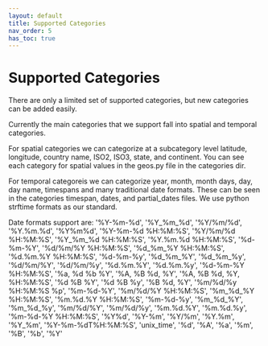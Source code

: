 ```yaml
---
layout: default
title: Supported Categories
nav_order: 5
has_toc: true
---
```

# Supported Categories

There are only a limited set of supported categories, but new categories can be added easily. 

Currently the main categories that we support fall into spatial and temporal categories. 

For spatial categories we can categorize at a subcategory level latitude, longitude, country name, ISO2, ISO3, state, and continent. You can see each category for spatial values in the geos.py file in the categories dir.

For temporal categoreis we can categorize year, month, month days, day, day name, timespans and many traditional date formats. These can be seen in the categories timespan, dates, and partial_dates files. We use python strftime formats as our standard. 

Date formats support are:
 '%Y-%m-%d', 
 '%Y_%m_%d', 
 '%Y/%m/%d', 
 '%Y.%m.%d', 
 '%Y%m%d', 
 '%Y-%m-%d %H:%M:%S', 
 '%Y/%m/%d %H:%M:%S', 
 '%Y_%m_%d %H:%M:%S', 
 '%Y.%m.%d %H:%M:%S',
 '%d-%m-%Y',
 '%d/%m/%Y %H:%M:%S', 
 '%d_%m_%Y %H:%M:%S',
 '%d.%m.%Y %H:%M:%S', 
 '%d-%m-%y', 
 '%d_%m_%Y', 
 '%d_%m_%y',
 '%d/%m/%Y', 
 '%d/%m/%y', 
 '%d.%m.%Y', 
 '%d.%m.%y',
 '%d-%m-%Y %H:%M:%S', 
 '%a, %d %b %Y', 
 '%A, %B %d, %Y',
 '%A, %B %d, %Y, %H:%M:%S', 
 '%d %B %Y', 
 '%d %B %y', 
 '%B %d, %Y',
 '%m/%d/%y %H:%M:%S %p', 
 '%m-%d-%Y', 
 '%m/%d/%Y %H:%M:%S',
 '%m_%d_%Y %H:%M:%S', 
 '%m.%d.%Y %H:%M:%S', 
 '%m-%d-%y', 
 '%m_%d_%Y',
 '%m_%d_%y', 
 '%m/%d/%Y', 
 '%m/%d/%y', 
 '%m.%d.%Y', 
 '%m.%d.%y',
 '%m-%d-%Y %H:%M:%S', 
 '%Y%d', 
 '%Y-%m', 
 '%Y/%m', 
 '%Y.%m',
 '%Y_%m',
 '%Y-%m-%dT%H:%M:%S', 
 'unix_time',
 '%d', 
 '%A', 
 '%a', 
 '%m', 
 '%B', 
 '%b', 
 '%Y'